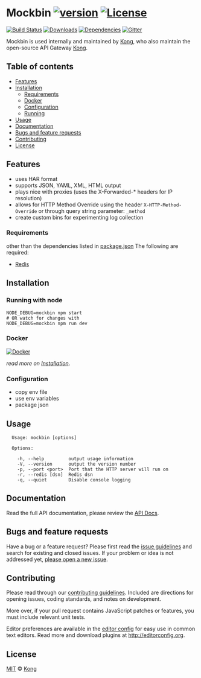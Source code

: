# Mockbin [![version][npm-version]][npm-url] [![License][npm-license]][license-url]

[![Build Status][travis-image]][travis-url]
[![Downloads][npm-downloads]][npm-url]
[![Dependencies][david-image]][david-url]
[![Gitter][gitter-image]][gitter-url]

Mockbin is used internally and maintained by [Kong](https://github.com/Kong), who also maintain the open-source API Gateway [Kong](https://github.com/Kong/kong).

## Table of contents

- [Features](#features)
- [Installation](#installation)
  - [Requirements](#requirements)
  - [Docker](#docker)
  - [Configuration](#configuration)
  - [Running](#running)
- [Usage](#usage)
- [Documentation](#documentation)
- [Bugs and feature requests](#bugs-and-feature-requests)
- [Contributing](#contributing)
- [License](#license)

## Features

- uses HAR format
- supports JSON, YAML, XML, HTML output
- plays nice with proxies (uses the X-Forwarded-* headers for IP resolution)
- allows for HTTP Method Override using the header `X-HTTP-Method-Override` or through query string parameter: `_method`
- create custom bins for experimenting log collection

### Requirements

other than the dependencies listed in [package.json](package.json) The following are required:

- [Redis](http://redis.io/)

## Installation

### Running with node

```shell
NODE_DEBUG=mockbin npm start
# OR watch for changes with
NODE_DEBUG=mockbin npm run dev
```

### Docker

[![Docker][docker-logo]](docs/install.md#install-with-docker)

*read more on [Installation](docs/install.md#install-with-docker)*.

### Configuration

- copy env file
- use env variables
- package json

## Usage

```shell
  Usage: mockbin [options]

  Options:

    -h, --help         output usage information
    -V, --version      output the version number
    -p, --port <port>  Port that the HTTP server will run on
    -r, --redis [dsn]  Redis dsn
    -q, --quiet        Disable console logging

```

## Documentation

Read the full API documentation, please review the [API Docs](https://github.com/Kong/mockbin/tree/master/docs).

## Bugs and feature requests

Have a bug or a feature request? Please first read the [issue guidelines](CONTRIBUTING.md#using-the-issue-tracker) and search for existing and closed issues. If your problem or idea is not addressed yet, [please open a new issue](/issues).

## Contributing

Please read through our [contributing guidelines](CONTRIBUTING.md). Included are directions for opening issues, coding standards, and notes on development.

More over, if your pull request contains JavaScript patches or features, you must include relevant unit tests.

Editor preferences are available in the [editor config](.editorconfig) for easy use in common text editors. Read more and download plugins at <http://editorconfig.org>.

## License

[MIT](LICENSE) &copy; [Kong](https://www.konghq.com)

[license-url]: https://github.com/Kong/mockbin/blob/master/LICENSE

[travis-url]: https://travis-ci.org/Kong/mockbin
[travis-image]: https://img.shields.io/travis/Kong/mockbin.svg?style=flat-square

[npm-url]: https://www.npmjs.com/package/mockbin
[npm-license]: https://img.shields.io/npm/l/mockbin.svg?style=flat-square
[npm-version]: https://img.shields.io/npm/v/mockbin.svg?style=flat-square
[npm-downloads]: https://img.shields.io/npm/dm/mockbin.svg?style=flat-square

[david-url]: https://david-dm.org/Kong/mockbin
[david-image]: https://img.shields.io/david/Kong/mockbin.svg?style=flat-square

[docker-logo]: https://d3oypxn00j2a10.cloudfront.net/0.16.0/images/pages/brand_guidelines/small_h.png

[gitter-url]: https://gitter.im/Kong/mockbin
[gitter-image]: https://img.shields.io/badge/Gitter-Join%20Chat-blue.svg?style=flat-square
